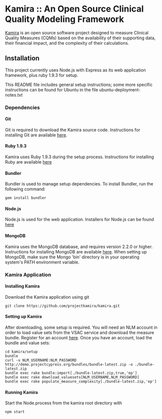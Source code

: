 # Kamira :: An Open Source Clinical Quality Modeling Framework

[Kamira](http://projectkamira.org) is an open source software project designed to measure Clinical Quality Measures (CQMs) based on the availability of their supporting data, their financial impact, and the complexity of their calculations.

## Installation

This project currently uses Node.js with Express as its web application framework, plus ruby 1.9.3 for setup.

This README file includes general setup instructions; some more specific instructions can be found for Ubuntu in the file ubuntu-deployment-notes.txt

### Dependencies

#### Git

Git is required to download the Kamira source code. Instructions for installing Git are available [here](http://git-scm.com/).

#### Ruby 1.9.3

Kamira uses Ruby 1.9.3 during the setup process. Instructions for installing Ruby are available [here](http://www.ruby-lang.org/en/downloads/)

#### Bundler

Bundler is used to manage setup dependencies. To install Bundler, run the following command:

    gem install bundler

#### Node.js

Node.js is used for the web application. Installers for Node.js can be found [here](http://nodejs.org/download/)

#### MongoDB

Kamira uses the MongoDB database, and requires version 2.2.0 or higher. Instructions for installing MongoDB are available [here](http://www.mongodb.org/downloads). When setting up MongoDB, make sure the Mongo 'bin' directory is in your operating system's PATH environment variable.

### Kamira Application

#### Installing Kamira

Download the Kamira application using git

    git clone https://github.com/projectkamira/kamira.git

#### Setting up Kamira

After downloading, some setup is required. You will need an NLM account in order to load value sets from the VSAC service and download the measure bundle. Register for an account [here](https://uts.nlm.nih.gov/home.html). Once you have an account, load the bundle and value sets:

    cd kamira/setup
    bundle
    curl -u NLM_USERNAME:NLM_PASSWORD http://demo.projectcypress.org/bundles/bundle-latest.zip -o ./bundle-latest.zip
    bundle exec rake bundle:import[./bundle-latest.zip,true,'ep']
    bundle exec rake download_valuesets[NLM_USERNAME,NLM_PASSWORD]
    bundle exec rake populate_measure_complexity[./bundle-latest.zip,'ep']

#### Running Kamira

Start the Node.process from the kamira root directory with

    npm start
